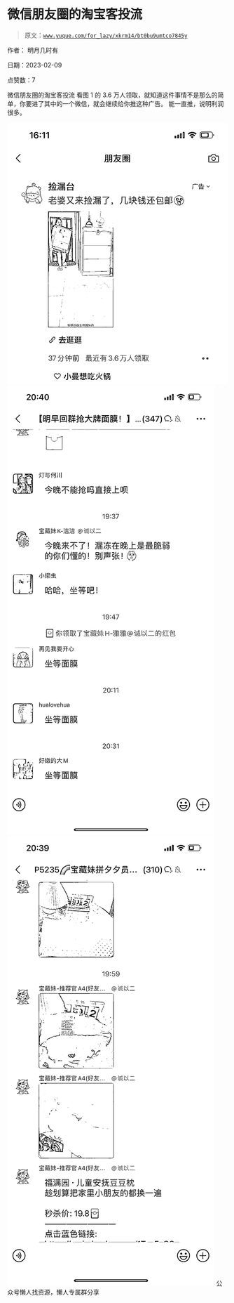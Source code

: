 # 微信朋友圈的淘宝客投流

> 原文：[`www.yuque.com/for_lazy/xkrm14/bt0bu9umtco7845y`](https://www.yuque.com/for_lazy/xkrm14/bt0bu9umtco7845y)



作者： 明月几时有



日期：2023-02-09



点赞数：7

<ne-hole id="u56256fe5" data-lake-id="u56256fe5">

微信朋友圈的淘宝客投流 看图 1 的 3.6 万人领取，就知道这件事情不是那么的简单，你要进了其中的一个微信，就会继续给你推这种广告。 能一直推，说明利润很多。



![](img/0441ef1217c0b387b31c6b100bf70ff5.png)  <ne-p id="uacc17688" data-lake-id="uacc17688">![](img/b533b6bdf995fd2e4bafe60519919b9a.png)  <ne-p id="u3264434e" data-lake-id="u3264434e">![](img/b932184f34274bfd2425331c732ddf2f.png)  <ne-hole id="u7699ff20" data-lake-id="u7699ff20"><ne-p id="u2acc7807" data-lake-id="u2acc7807">公众号懒人找资源，懒人专属群分享

</ne-hole></ne-p></ne-p></ne-p></ne-hole>